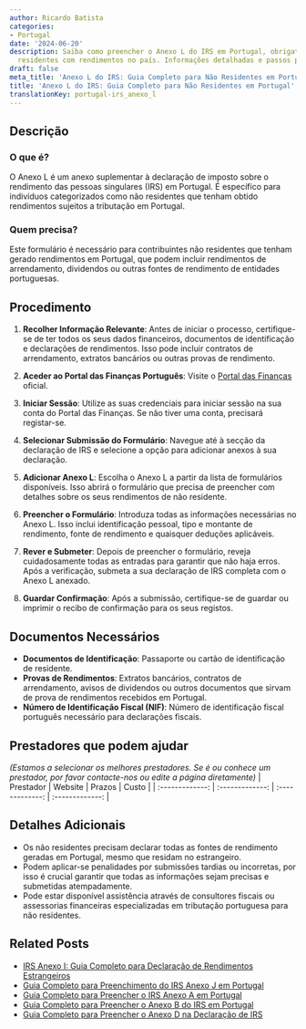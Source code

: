 ```yaml
---
author: Ricardo Batista
categories:
- Portugal
date: '2024-06-20'
description: Saiba como preencher o Anexo L do IRS em Portugal, obrigatório para não
  residentes com rendimentos no país. Informações detalhadas e passos para submissão.
draft: false
meta_title: 'Anexo L do IRS: Guia Completo para Não Residentes em Portugal'
title: 'Anexo L do IRS: Guia Completo para Não Residentes em Portugal'
translationKey: portugal-irs_anexo_l
---
```




## Descrição
### O que é?
O Anexo L é um anexo suplementar à declaração de imposto sobre o rendimento das pessoas singulares (IRS) em Portugal. É específico para indivíduos categorizados como não residentes que tenham obtido rendimentos sujeitos a tributação em Portugal.

### Quem precisa?
Este formulário é necessário para contribuintes não residentes que tenham gerado rendimentos em Portugal, que podem incluir rendimentos de arrendamento, dividendos ou outras fontes de rendimento de entidades portuguesas.

## Procedimento
1. **Recolher Informação Relevante**: Antes de iniciar o processo, certifique-se de ter todos os seus dados financeiros, documentos de identificação e declarações de rendimentos. Isso pode incluir contratos de arrendamento, extratos bancários ou outras provas de rendimento.

2. **Aceder ao Portal das Finanças Português**: Visite o [Portal das Finanças](https://www.portaldasfinancas.gov.pt) oficial.

3. **Iniciar Sessão**: Utilize as suas credenciais para iniciar sessão na sua conta do Portal das Finanças. Se não tiver uma conta, precisará registar-se.

4. **Selecionar Submissão do Formulário**: Navegue até à secção da declaração de IRS e selecione a opção para adicionar anexos à sua declaração.

5. **Adicionar Anexo L**: Escolha o Anexo L a partir da lista de formulários disponíveis. Isso abrirá o formulário que precisa de preencher com detalhes sobre os seus rendimentos de não residente.

6. **Preencher o Formulário**: Introduza todas as informações necessárias no Anexo L. Isso inclui identificação pessoal, tipo e montante de rendimento, fonte de rendimento e quaisquer deduções aplicáveis.

7. **Rever e Submeter**: Depois de preencher o formulário, reveja cuidadosamente todas as entradas para garantir que não haja erros. Após a verificação, submeta a sua declaração de IRS completa com o Anexo L anexado.

8. **Guardar Confirmação**: Após a submissão, certifique-se de guardar ou imprimir o recibo de confirmação para os seus registos.

## Documentos Necessários
- **Documentos de Identificação**: Passaporte ou cartão de identificação de residente.
- **Provas de Rendimentos**: Extratos bancários, contratos de arrendamento, avisos de dividendos ou outros documentos que sirvam de prova de rendimentos recebidos em Portugal.
- **Número de Identificação Fiscal (NIF)**: Número de identificação fiscal português necessário para declarações fiscais.

## Prestadores que podem ajudar
_(Estamos a selecionar os melhores prestadores. Se é ou conhece um prestador, por favor contacte-nos ou edite a página diretamente)_
| Prestador        |     Website     |     Prazos    |       Custo      |
| :-------------: | :-------------: |  :-------------: | :-------------: |

## Detalhes Adicionais
- Os não residentes precisam declarar todas as fontes de rendimento geradas em Portugal, mesmo que residam no estrangeiro.
- Podem aplicar-se penalidades por submissões tardias ou incorretas, por isso é crucial garantir que todas as informações sejam precisas e submetidas atempadamente.
- Pode estar disponível assistência através de consultores fiscais ou assessorias financeiras especializadas em tributação portuguesa para não residentes.
## Related Posts

- [IRS Anexo I: Guia Completo para Declaração de Rendimentos Estrangeiros](https://tramitit.com/pt/guides/portugal/irs_anexo_i/)
- [Guia Completo para Preenchimento do IRS Anexo J em Portugal](https://tramitit.com/pt/guides/portugal/irs_anexo_j/)
- [Guia Completo para Preencher o IRS Anexo A em Portugal](https://tramitit.com/pt/guides/portugal/irs_anexo_a/)
- [Guia Completo para Preencher o Anexo B do IRS em Portugal](https://tramitit.com/pt/guides/portugal/irs_anexo_b/)
- [Guia Completo para Preencher o Anexo D na Declaração de IRS](https://tramitit.com/pt/guides/portugal/irs_anexo_d/)